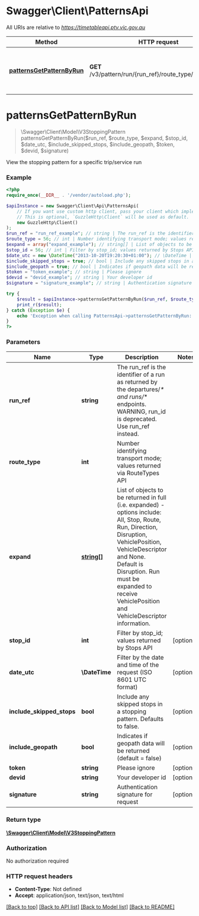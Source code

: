 # Swagger\Client\PatternsApi

All URIs are relative to *https://timetableapi.ptv.vic.gov.au*

Method | HTTP request | Description
------------- | ------------- | -------------
[**patternsGetPatternByRun**](PatternsApi.md#patternsGetPatternByRun) | **GET** /v3/pattern/run/{run_ref}/route_type/{route_type} | View the stopping pattern for a specific trip/service run


# **patternsGetPatternByRun**
> \Swagger\Client\Model\V3StoppingPattern patternsGetPatternByRun($run_ref, $route_type, $expand, $stop_id, $date_utc, $include_skipped_stops, $include_geopath, $token, $devid, $signature)

View the stopping pattern for a specific trip/service run

### Example
```php
<?php
require_once(__DIR__ . '/vendor/autoload.php');

$apiInstance = new Swagger\Client\Api\PatternsApi(
    // If you want use custom http client, pass your client which implements `GuzzleHttp\ClientInterface`.
    // This is optional, `GuzzleHttp\Client` will be used as default.
    new GuzzleHttp\Client()
);
$run_ref = "run_ref_example"; // string | The run_ref is the identifier of a run as returned by the departures/_* and runs/_* endpoints. WARNING, run_id is deprecated. Use run_ref instead.
$route_type = 56; // int | Number identifying transport mode; values returned via RouteTypes API
$expand = array("expand_example"); // string[] | List of objects to be returned in full (i.e. expanded) - options include: All, Stop, Route, Run, Direction, Disruption, VehiclePosition, VehicleDescriptor and None. Default is Disruption. Run must be expanded to receive VehiclePosition and VehicleDescriptor information.
$stop_id = 56; // int | Filter by stop_id; values returned by Stops API
$date_utc = new \DateTime("2013-10-20T19:20:30+01:00"); // \DateTime | Filter by the date and time of the request (ISO 8601 UTC format)
$include_skipped_stops = true; // bool | Include any skipped stops in a stopping pattern. Defaults to false.
$include_geopath = true; // bool | Indicates if geopath data will be returned (default = false)
$token = "token_example"; // string | Please ignore
$devid = "devid_example"; // string | Your developer id
$signature = "signature_example"; // string | Authentication signature for request

try {
    $result = $apiInstance->patternsGetPatternByRun($run_ref, $route_type, $expand, $stop_id, $date_utc, $include_skipped_stops, $include_geopath, $token, $devid, $signature);
    print_r($result);
} catch (Exception $e) {
    echo 'Exception when calling PatternsApi->patternsGetPatternByRun: ', $e->getMessage(), PHP_EOL;
}
?>
```

### Parameters

Name | Type | Description  | Notes
------------- | ------------- | ------------- | -------------
 **run_ref** | **string**| The run_ref is the identifier of a run as returned by the departures/_* and runs/_* endpoints. WARNING, run_id is deprecated. Use run_ref instead. |
 **route_type** | **int**| Number identifying transport mode; values returned via RouteTypes API |
 **expand** | [**string[]**](../Model/string.md)| List of objects to be returned in full (i.e. expanded) - options include: All, Stop, Route, Run, Direction, Disruption, VehiclePosition, VehicleDescriptor and None. Default is Disruption. Run must be expanded to receive VehiclePosition and VehicleDescriptor information. |
 **stop_id** | **int**| Filter by stop_id; values returned by Stops API | [optional]
 **date_utc** | **\DateTime**| Filter by the date and time of the request (ISO 8601 UTC format) | [optional]
 **include_skipped_stops** | **bool**| Include any skipped stops in a stopping pattern. Defaults to false. | [optional]
 **include_geopath** | **bool**| Indicates if geopath data will be returned (default &#x3D; false) | [optional]
 **token** | **string**| Please ignore | [optional]
 **devid** | **string**| Your developer id | [optional]
 **signature** | **string**| Authentication signature for request | [optional]

### Return type

[**\Swagger\Client\Model\V3StoppingPattern**](../Model/V3StoppingPattern.md)

### Authorization

No authorization required

### HTTP request headers

 - **Content-Type**: Not defined
 - **Accept**: application/json, text/json, text/html

[[Back to top]](#) [[Back to API list]](../../README.md#documentation-for-api-endpoints) [[Back to Model list]](../../README.md#documentation-for-models) [[Back to README]](../../README.md)

